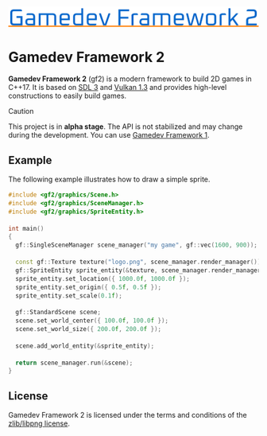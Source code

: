 ![Gamedev Framework 2](docs/assets/logoex.png)

# Gamedev Framework 2

**Gamedev Framework 2** (gf2) is a modern framework to build 2D games in C++17. It is based on [SDL 3](https://libsdl.org/) and [Vulkan 1.3](https://www.vulkan.org/) and provides high-level constructions to easily build games.

> [!CAUTION]
> This project is in **alpha stage**. The API is not stabilized and may change during the development.
> You can use [Gamedev Framework 1](https://github.com/GamedevFramework/gf).

## Example

The following example illustrates how to draw a simple sprite.

```cc
#include <gf2/graphics/Scene.h>
#include <gf2/graphics/SceneManager.h>
#include <gf2/graphics/SpriteEntity.h>

int main()
{
  gf::SingleSceneManager scene_manager("my game", gf::vec(1600, 900));

  const gf::Texture texture("logo.png", scene_manager.render_manager());
  gf::SpriteEntity sprite_entity(&texture, scene_manager.render_manager());
  sprite_entity.set_location({ 1000.0f, 1000.0f });
  sprite_entity.set_origin({ 0.5f, 0.5f });
  sprite_entity.set_scale(0.1f);

  gf::StandardScene scene;
  scene.set_world_center({ 100.0f, 100.0f });
  scene.set_world_size({ 200.0f, 200.0f });

  scene.add_world_entity(&sprite_entity);

  return scene_manager.run(&scene);
}
```


## License

Gamedev Framework 2 is licensed under the terms and conditions of the [zlib/libpng license](https://opensource.org/licenses/Zlib).
